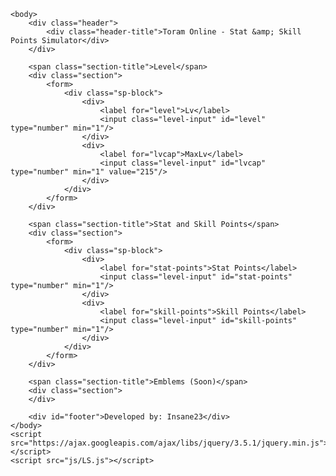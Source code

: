 <!DOCTYPE html>
<html>
    <head>
        <title>Stat & Skill Points Simulator</title>
        <meta name="viewport" content="width=device-width, initial-scale=1, maximum-scale=1">
        <link rel="stylesheet" href="css/LS.css" />
    </head>

    <body>
        <div class="header">
            <div class="header-title">Toram Online - Stat &amp; Skill Points Simulator</div>
        </div>
        
        <span class="section-title">Level</span>
        <div class="section">
            <form>
                <div class="sp-block">
                    <div>
                        <label for="level">Lv</label>
                        <input class="level-input" id="level" type="number" min="1"/>
                    </div>
                    <div>
                        <label for="lvcap">MaxLv</label>
                        <input class="level-input" id="lvcap" type="number" min="1" value="215"/>
                    </div>
                </div>
            </form>
        </div>

        <span class="section-title">Stat and Skill Points</span>
        <div class="section">
            <form>
                <div class="sp-block">
                    <div>
                        <label for="stat-points">Stat Points</label>
                        <input class="level-input" id="stat-points" type="number" min="1"/>
                    </div>
                    <div>
                        <label for="skill-points">Skill Points</label>
                        <input class="level-input" id="skill-points" type="number" min="1"/>
                    </div>
                </div>
            </form>
        </div>

        <span class="section-title">Emblems (Soon)</span>
        <div class="section">
        </div>

        <div id="footer">Developed by: Insane23</div>
    </body>
    <script src="https://ajax.googleapis.com/ajax/libs/jquery/3.5.1/jquery.min.js"></script>
    <script src="js/LS.js"></script>
</html>
